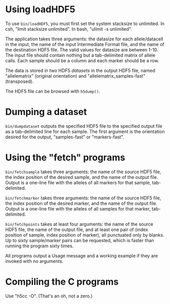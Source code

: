 # Using loadHDF5

To use `bin/loadHDF5`, you must first set the system stacksize to unlimited.
In csh, "limit stacksize unlimited". In bash, "ulimit -s unlimited".

The application takes three arguments: the datasize for each
allele/datacell in the input, the name of the input Intermediate Format
file, and the name of the destination HDF5 file. The valid values for
datasize are between 1-10.  The input file should contain nothing but
a tab-delimited matrix of allele calls.  Each sample should be a
column and each marker should be a row.

The data is stored in two HDF5 *datasets* in the output HDF5 file, named
"allelematrix" (original orientation) and "allelematrix_samples-fast"
(transposed).

The HDF5 file can be browsed with `h5dump()`.

# Dumping a dataset

`bin/dumpdataset` outputs the specified HDF5 file to the specified
output file as a tab-delimited line for each sample.  The first argument
is the orientation desired for the output, "samples-fast" or
"markers-fast".

# Using the "fetch" programs

`bin/fetchsample` takes three arguments: the name of the source HDF5
file, the index position of the desired sample, and the name of the
output file.  Output is a one-line file with the alleles of all markers
for that sample, tab-delimited.

`bin/fetchmarker` takes three arguments: the name of the source HDF5
file, the index position of the desired marker, and the name of the
output file.  Output is a one-line file with the alleles of all samples
for that marker, tab-delimited.

`bin/fetchpoints` takes at least four arguments: the name of the source
HDF5 file, the name of the output file, and at least one pair of (index
position of sample, index position of marker), all punctuated only by
blanks.  Up to sixty sample/marker pairs can be requested, which is
faster than running the program sixty times.

All programs output a Usage message and a working example if they are
invoked with no arguments.

# Compiling the C programs

Use "h5cc -O".  (That's an oh, not a zero.)
